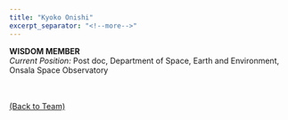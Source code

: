 ```yaml
---
title: "Kyoko Onishi"
excerpt_separator: "<!--more-->"
---
```

<b>WISDOM MEMBER</b><br>
<i>Current Position:</i> Post doc, Department of Space, Earth and Environment, Onsala Space Observatory<br>

<!--more-->
<br><br>
<a href="{{ site.url }}{{ site.baseurl }}/team/">(Back to Team)</a>